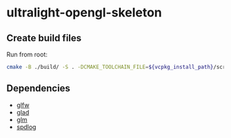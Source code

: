 # ultralight-opengl-skeleton

## Create build files

Run from root:

```bash
cmake -B ./build/ -S . -DCMAKE_TOOLCHAIN_FILE=${vcpkg_install_path}/scripts/buildsystems/vcpkg.cmake -G "Visual Studio 17 2022" -A x64
```

## Dependencies

-   [glfw](https://github.com/glfw/glfw)
-   [glad](https://github.com/Dav1dde/glad)
-   [glm](https://github.com/g-truc/glm)
-   [spdlog](https://github.com/gabime/spdlog)
